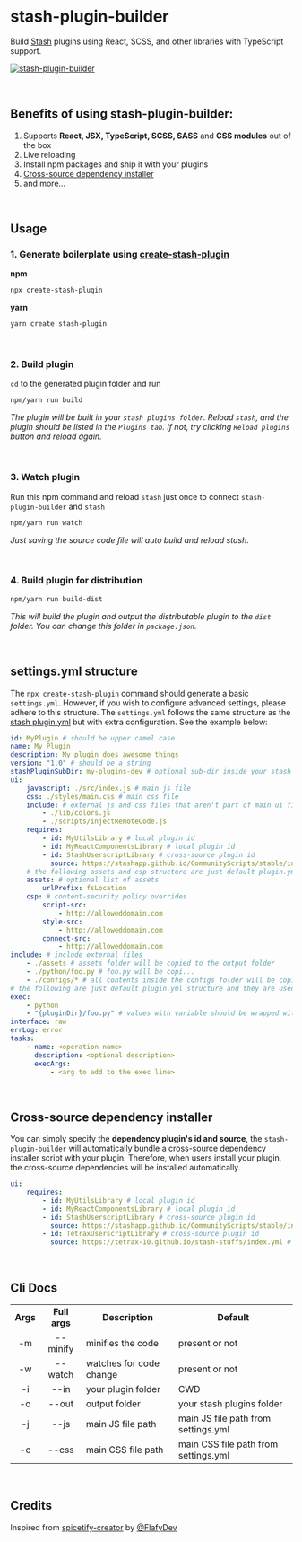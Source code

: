 # stash-plugin-builder

Build [Stash](https://stashapp.cc/) plugins using React, SCSS, and other libraries with TypeScript support.

[![stash-plugin-builder](https://nodei.co/npm/stash-plugin-builder.png)](https://www.npmjs.com/package/stash-plugin-builder)

</br>

## Benefits of using stash-plugin-builder:

1. Supports **React, JSX, TypeScript, SCSS, SASS** and **CSS modules** out of the box
2. Live reloading
3. Install npm packages and ship it with your plugins
4. [Cross-source dependency installer](#cross-source-dependency-installer)
5. and more...

</br>

## Usage

### 1. Generate boilerplate using [create-stash-plugin](https://www.npmjs.com/package/create-stash-plugin)

**npm**

```sh
npx create-stash-plugin
```

**yarn**

```sh
yarn create stash-plugin
```

</br>

### 2. Build plugin

`cd` to the generated plugin folder and run

```sh
npm/yarn run build
```

_The plugin will be built in your `stash plugins folder`. Reload `stash`, and the plugin should be listed in the `Plugins tab`. If not, try clicking `Reload plugins` button and reload again._

</br>

### 3. Watch plugin

Run this npm command and reload `stash` just once to connect `stash-plugin-builder` and `stash`

```sh
npm/yarn run watch
```

_Just saving the source code file will auto build and reload stash._

</br>

### 4. Build plugin for distribution

```sh
npm/yarn run build-dist
```

_This will build the plugin and output the distributable plugin to the `dist` folder. You can change this folder in `package.json`._

</br>

## settings.yml structure

The `npx create-stash-plugin` command should generate a basic `settings.yml`. However, if you wish to configure advanced settings, please adhere to this structure. The `settings.yml` follows the same structure as the [stash plugin.yml](https://docs.stashapp.cc/in-app-manual/plugins/#plugin-configuration-file-format) but with extra configuration. See the example below:

```yml
id: MyPlugin # should be upper camel case
name: My Plugin
description: My plugin does awesome things
version: "1.0" # should be a string
stashPluginSubDir: my-plugins-dev # optional sub-dir inside your stash plugins folder
ui:
    javascript: ./src/index.js # main js file
    css: ./styles/main.css # main css file
    include: # external js and css files that aren't part of main ui files
        - ./lib/colors.js
        - ./scripts/injectRemoteCode.js
    requires:
        - id: MyUtilsLibrary # local plugin id
        - id: MyReactComponentsLibrary # local plugin id
        - id: StashUserscriptLibrary # cross-source plugin id
          source: https://stashapp.github.io/CommunityScripts/stable/index.yml # cross-source plugin source url
    # the following assets and csp structure are just default plugin.yml structure
    assets: # optional list of assets
        urlPrefix: fsLocation
    csp: # content-security policy overrides
        script-src:
            - http://alloweddomain.com
        style-src:
            - http://alloweddomain.com
        connect-src:
            - http://alloweddomain.com
include: # include external files
    - ./assets # assets folder will be copied to the output folder
    - ./python/foo.py # foo.py will be copi...
    - ./configs/* # all contents inside the configs folder will be copi...
# the following are just default plugin.yml structure and they are used for plugin tasks only
exec:
    - python
    - "{pluginDir}/foo.py" # values with variable should be wrapped with double quotes
interface: raw
errLog: error
tasks:
    - name: <operation name>
      description: <optional description>
      execArgs:
          - <arg to add to the exec line>
```

</br>

## Cross-source dependency installer

You can simply specify the **dependency plugin's id and source**, the `stash-plugin-builder` will automatically bundle a cross-source dependency installer script with your plugin. Therefore, when users install your plugin, the cross-source dependencies will be installed automatically.

```yml
ui:
    requires:
        - id: MyUtilsLibrary # local plugin id
        - id: MyReactComponentsLibrary # local plugin id
        - id: StashUserscriptLibrary # cross-source plugin id
          source: https://stashapp.github.io/CommunityScripts/stable/index.yml # cross-source plugin source url
        - id: TetraxUserscriptLibrary # cross-source plugin id
          source: https://tetrax-10.github.io/stash-stuffs/index.yml # cross-source plugin source url
```

</br>

## Cli Docs

<table>
  <tr align="center">
    <td><b>Args</b></td>
    <td><b>Full args</b></td>
    <td><b>Description</b></td>
    <td><b>Default</b></td>
  </tr>
  <tr align="center">
    <td>-m</td>
    <td>--minify</td>
    <td align="left">minifies the code</td>
    <td align="left">present or not</td>
  </tr>
  <tr align="center">
    <td>-w</td>
    <td>--watch</td>
    <td align="left">watches for code change</td>
    <td align="left">present or not</td>
  </tr>
  <tr align="center">
    <td>-i</td>
    <td>--in</td>
    <td align="left">your plugin folder</td>
    <td align="left">CWD</td>
  </tr>
  <tr align="center">
    <td>-o</td>
    <td>--out</td>
    <td align="left">output folder</td>
    <td align="left">your stash plugins folder</td>
  </tr>
  <tr align="center">
    <td>-j</td>
    <td>--js</td>
    <td align="left">main JS file path</td>
    <td align="left">main JS file path from settings.yml</td>
  </tr>
  <tr align="center">
    <td>-c</td>
    <td>--css</td>
    <td align="left">main CSS file path</td>
    <td align="left">main CSS file path from settings.yml</td>
  </tr>
</table>

</br>

## Credits

Inspired from [spicetify-creator](https://github.com/spicetify/spicetify-creator) by [@FlafyDev](https://github.com/FlafyDev)
